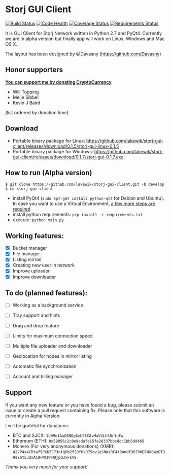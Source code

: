 # Storj GUI Client

[![Build Status](https://travis-ci.org/lakewik/storj-gui-client.svg?branch=master)](https://travis-ci.org/lakewik/storj-gui-client)
[![Code Health](https://landscape.io/github/lakewik/storj-gui-client/master/landscape.svg?style=flat)](https://landscape.io/github/lakewik/storj-gui-client/master)
[![Coverage Status](https://coveralls.io/repos/github/lakewik/storj-gui-client/badge.svg?branch=master)](https://coveralls.io/r/lakewik/storj-gui-client)
[![Requirements Status](https://requires.io/github/lakewik/storj-gui-client/requirements.svg?branch=master)](https://requires.io/github/lakewik/storj-gui-client/requirements/?branch=master)


It is GUI Client for Storj Network written in Python 2.7 and PyQt4. Currently we are in alpha version but finally app will work on Linux, Windows and Mac OS X.

The layout has been designed by @Davasny (https://github.com/Davasny)


## Honor supporters 
**[You can support me by donating CryptoCurrency](#support)** 
 - Will Topping
 - Meije Sibbel
 - Kevin J Baird

(list ordered by donation time)
 
## Download
- Portable binary package for Linux: https://github.com/lakewik/storj-gui-client/releases/download/0.1.5/storj-gui-linux-0.1.5
- Portable binary package for Windows: https://github.com/lakewik/storj-gui-client/releases/download/0.1.7/storj-gui-0.1.7.exe


## How to run (Alpha version)

```
$ git clone https://github.com/lakewik/storj-gui-client.git -b develop
$ cd storj-gui-client
```

- install PyQt4 (`sudo apt-get install python-qt4` for Debian and Ubuntu).
  In case you want to use a Virtual Environment,
  [a few more steps are required](https://gist.github.com/marcorosa/73c72f0315fa7098315c8b0774414ad6)
- install python requirements: `pip install -r requirements.txt`
- execute: `python main.py`


## Working features:
- [X] Bucket manager
- [X] File manager
- [X] Listing mirros
- [X] Creating new user in network
- [X] Improve uploader
- [X] Improve downloader

## To do (planned features):
- [ ] Working as a background service
- [ ] Tray support and hints
- [ ] Drag and drop feature
- [ ] Limits for maximum connection speed
- [ ] Multiple file uploader and downloader
- [ ] Geolocation for nodes in mirror listing
- [ ] Automatic file synchronization
- [ ] Account and billing manager


## Support

If you want any new feature or you have found a bug, please submit an issue or create a pull request containing fix.
Please note that this software is currently in Alpha Version.

I will be grateful for donations:

- BTC and SJCX: `1LWMe1AuQSNQq6zUEtC8vMaV3LhS8r1uFw`
- Ethereum (ETH): `0x58056c2c0e9adafe15fe20337bbcdcc1bb5dd4b5`
- Monero {For very anonymous donations} (XMR): `42VP4x4CRtwf9PXD3J73ntQHb2f2BYHVR75ovjeSNWzRF4X34mdf367VWD74kD4zDT3ReY6t5uQxAC9FWCPnMQjpQ3xFsV9`.  

*Thank you very much for your support!*

